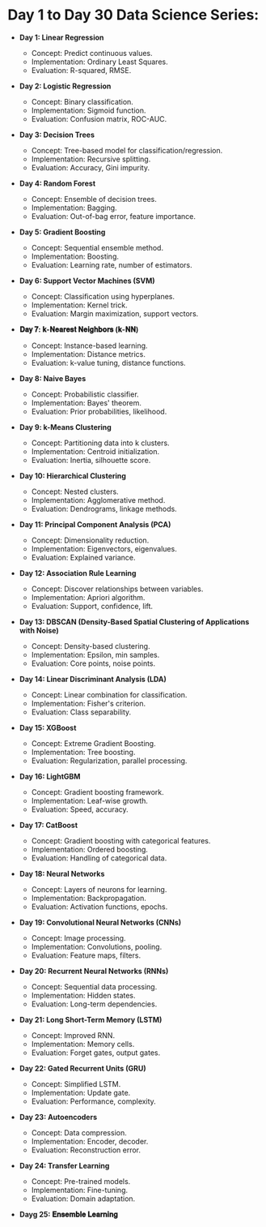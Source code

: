 # **Day 1 to Day 30 Data Science Series:**

- **Day 1: Linear Regression**
  - Concept: Predict continuous values.
  - Implementation: Ordinary Least Squares.
  - Evaluation: R-squared, RMSE.
 
- **Day 2: Logistic Regression**
  - Concept: Binary classification.
  - Implementation: Sigmoid function.
  - Evaluation: Confusion matrix, ROC-AUC.

- **Day 3: Decision Trees**
  - Concept: Tree-based model for classification/regression.
  -  Implementation: Recursive splitting.
  - Evaluation: Accuracy, Gini impurity.
 
- **Day 4: Random Forest**
  - Concept: Ensemble of decision trees.
  - Implementation: Bagging.
  - Evaluation: Out-of-bag error, feature importance.
 
- **Day 5: Gradient Boosting**
  - Concept: Sequential ensemble method.
  - Implementation: Boosting.
  - Evaluation: Learning rate, number of estimators.

- **Day 6: Support Vector Machines (SVM)**
  - Concept: Classification using hyperplanes.
  - Implementation: Kernel trick.
  - Evaluation: Margin maximization, support vectors.

- **𝐃𝐚𝐲 𝟕: 𝐤-𝐍𝐞𝐚𝐫𝐞𝐬𝐭 𝐍𝐞𝐢𝐠𝐡𝐛𝐨𝐫𝐬 (𝐤-𝐍𝐍)**
  - Concept: Instance-based learning.
  - Implementation: Distance metrics.
  - Evaluation: k-value tuning, distance functions.

- **Day 8: Naive Bayes**
  - Concept: Probabilistic classifier.
  - Implementation: Bayes' theorem.
  - Evaluation: Prior probabilities, likelihood.

- **Day 9: k-Means Clustering**
  - Concept: Partitioning data into k clusters.
  - Implementation: Centroid initialization.
  - Evaluation: Inertia, silhouette score.
 
- **Day 10: Hierarchical Clustering**
  - Concept: Nested clusters.
  - Implementation: Agglomerative method.
  - Evaluation: Dendrograms, linkage methods.

- **Day 11: Principal Component Analysis (PCA)**
  - Concept: Dimensionality reduction.
  - Implementation: Eigenvectors, eigenvalues.
  - Evaluation: Explained variance.
 
- **Day 12: Association Rule Learning**
  - Concept: Discover relationships between variables.
  - Implementation: Apriori algorithm.
  - Evaluation: Support, confidence, lift.

- **Day 13: DBSCAN (Density-Based Spatial Clustering of Applications with Noise)**
  - Concept: Density-based clustering.
  - Implementation: Epsilon, min samples.
  - Evaluation: Core points, noise points.
 
- **Day 14: Linear Discriminant Analysis (LDA)**
  - Concept: Linear combination for classification.
  - Implementation: Fisher's criterion.
  - Evaluation: Class separability.
 
- **Day 15: XGBoost**
  - Concept: Extreme Gradient Boosting.
  - Implementation: Tree boosting.
  - Evaluation: Regularization, parallel processing.
 
- **Day 16: LightGBM**
  - Concept: Gradient boosting framework.
  - Implementation: Leaf-wise growth.
  - Evaluation: Speed, accuracy.
 
- **Day 17: CatBoost**
  - Concept: Gradient boosting with categorical features.
  - Implementation: Ordered boosting.
  - Evaluation: Handling of categorical data.
 
- **Day 18: Neural Networks**
  - Concept: Layers of neurons for learning.
  - Implementation: Backpropagation.
  - Evaluation: Activation functions, epochs.

- **Day 19: Convolutional Neural Networks (CNNs)**
  - Concept: Image processing.
  - Implementation: Convolutions, pooling.
  - Evaluation: Feature maps, filters.
 
- **Day 20: Recurrent Neural Networks (RNNs)**
  - Concept: Sequential data processing.
  - Implementation: Hidden states.
  - Evaluation: Long-term dependencies.

- **Day 21: Long Short-Term Memory (LSTM)**
  - Concept: Improved RNN.
  - Implementation: Memory cells.
  - Evaluation: Forget gates, output gates.
 
- **Day 22: Gated Recurrent Units (GRU)**
  - Concept: Simplified LSTM.
  - Implementation: Update gate.
  - Evaluation: Performance, complexity.

- **Day 23: Autoencoders**
  - Concept: Data compression.
  - Implementation: Encoder, decoder.
  - Evaluation: Reconstruction error.

- **Day 24: Transfer Learning**
  - Concept: Pre-trained models.
  - Implementation: Fine-tuning.
  - Evaluation: Domain adaptation.
 
- **Dayg 25: 𝐄𝐧𝐬𝐞𝐦𝐛𝐥𝐞 𝐋𝐞𝐚𝐫𝐧𝐢𝐧𝐠** 
